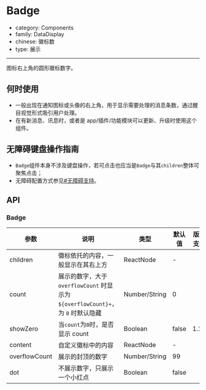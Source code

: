 # Badge

-   category: Components
-   family: DataDisplay
-   chinese: 徽标数
-   type: 展示

---

图标右上角的圆形徽标数字。

## 何时使用

-   一般出现在通知图标或头像的右上角，用于显示需要处理的消息条数，通过醒目视觉形式吸引用户处理。
-   在有新消息、讯息时，或者是 app/插件/功能模块可以更新、升级时使用这个组件。

## 无障碍键盘操作指南

-   `Badge`组件本身不涉及键盘操作，若可点击也应当是`Badge`与其`children`整体可聚焦点击；
-   无障碍配置方式参见[#无障碍支持](#accessibility-container)。

## API

### Badge

| 参数          | 说明                                                                             | 类型          | 默认值 | 版本支持 |
| ------------- | -------------------------------------------------------------------------------- | ------------- | ------ | -------- |
| children      | 徽标依托的内容，一般显示在其右上方                                               | ReactNode     | -      |          |
| count         | 展示的数字，大于 `overflowCount` 时显示为 `${overflowCount}+`，为 `0` 时默认隐藏 | Number/String | 0      |          |
| showZero      | 当`count`为`0`时，是否显示 count                                                 | Boolean       | false  | 1.16     |
| content       | 自定义徽标中的内容                                                               | ReactNode     | -      |          |
| overflowCount | 展示的封顶的数字                                                                 | Number/String | 99     |          |
| dot           | 不展示数字，只展示一个小红点                                                     | Boolean       | false  |          |
